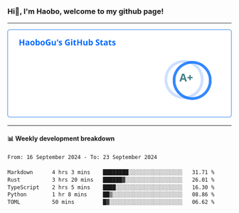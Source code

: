 <!--<h2 align="center"> Hi👋, I'm Haobo, welcome to my github page! </h2>-->
### Hi👋, I'm Haobo, welcome to my github page!
-------

<img href="https://github.com/HaoboGu" src="assets/stats.svg" alt="github stats" /> 

-------

#### 📊 **Weekly development breakdown**
<!--START_SECTION:waka-->

```txt
From: 16 September 2024 - To: 23 September 2024

Markdown      4 hrs 3 mins    ████████░░░░░░░░░░░░░░░░░   31.71 %
Rust          3 hrs 20 mins   ██████▓░░░░░░░░░░░░░░░░░░   26.01 %
TypeScript    2 hrs 5 mins    ████░░░░░░░░░░░░░░░░░░░░░   16.30 %
Python        1 hr 8 mins     ██▒░░░░░░░░░░░░░░░░░░░░░░   08.86 %
TOML          50 mins         █▓░░░░░░░░░░░░░░░░░░░░░░░   06.62 %
```

<!--END_SECTION:waka-->
<!--
backup url: https://github-readme-status-dusky-ten.vercel.app/api?username=HaoboGu&count_private=true&show_icons=true&theme=transparent&border_color=2f80ed
-->
<!--
**HaoboGu/HaoboGu** is a ✨ _special_ ✨ repository because its `README.md` (this file) appears on your GitHub profile.

Here are some ideas to get you started:

- 🔭 I’m currently working on AI-assisted programming tools
- 🌱 I’m currently learning ...
- 👯 I’m looking to collaborate on ...
- 🤔 I’m looking for help with ...
- 💬 Ask me about ...
- 📫 How to reach me: ...
- 😄 Pronouns: ...
- ⚡ Fun fact: ...
-->
